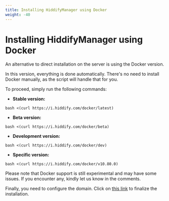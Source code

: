 ```yaml
---
title: Installing HiddifyManager using Docker
weight: -40
---
```



# Installing HiddifyManager using Docker
An alternative to direct installation on the server is using the Docker version.  

In this version, everything is done automatically. There's no need to install Docker manually, as the script will handle that for you.  

To proceed, simply run the following commands:  

- **Stable version:**  
```
bash <(curl https://i.hiddify.com/docker/latest)
```  

- **Beta version:**  
```
bash <(curl https://i.hiddify.com/docker/beta)
```  

- **Development version:**  
```
bash <(curl https://i.hiddify.com/docker/dev)
```  

- **Specific version:**  
```
bash <(curl https://i.hiddify.com/docker/v10.80.0)
```  

Please note that Docker support is still experimental and may have some issues. If you encounter any, kindly let us know in the comments.  

Finally, you need to configure the domain. Click on [this link](/fa/manager/installation-and-setup/Guide-for-setting-up-the-domain-and-finalizing-the-installation/) to finalize the installation.
